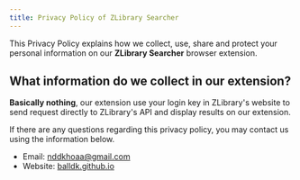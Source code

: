 ```yaml
---
title: Privacy Policy of ZLibrary Searcher
---
```


This Privacy Policy explains how we collect, use, share and protect your personal information on our **ZLibrary Searcher** browser extension.

## What information do we collect in our extension?

**Basically nothing**, our extension use your login key in ZLibrary's website to send request directly to ZLibrary's API and display results on our extension.

If there are any questions regarding this privacy policy, you may contact us using the information below.

- Email: nddkhoaa@gmail.com
- Website: [balldk.github.io](https://balldk.github.io)

